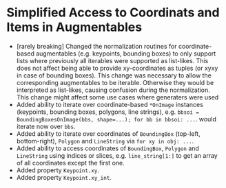 # Simplified Access to Coordinats and Items in Augmentables

* [rarely breaking] Changed the normalization routines for coordinate-based
  augmentables (e.g. keypoints, bounding boxes) to only support lists where
  previously all iterables were supported as list-likes. This does not affect
  being able to provide xy-coordinates as tuples (or xyxy in case of bounding
  boxes). This change was necessary to allow the corresponding augmentables
  to be iterable. Otherwise they would be interpreted as list-likes, causing
  confusion during the normalization.
  This change might affect some use cases where generaters were used
* Added ability to iterate over coordinate-based `*OnImage` instances
  (keypoints, bounding boxes, polygons, line strings), e.g.
  `bbsoi = BoundingBoxesOnImage(bbs, shape=...); for bb in bbsoi: ...`.
  would iterate now over `bbs`.
* Added ability to iterate over coordinates of `BoundingBox` (top-left,
  bottom-right), `Polygon` and `LineString` via `for xy in obj: ...`.
* Added ability to access coordinates of `BoundingBox`, `Polygon` and
  `LineString` using indices or slices, e.g. `line_string[1:]` to get an
  array of all coordinates except the first one.
* Added property `Keypoint.xy`.
* Added property `Keypoint.xy_int`.
